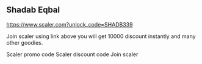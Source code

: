 ## Shadab Eqbal


https://www.scaler.com?unlock_code=SHADB339

Join scaler using link above you will get 10000 discount instantly and many other goodies.

Scaler promo code
Scaler discount code
Join scaler

